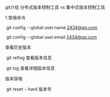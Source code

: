 git介绍 分布式版本控制工具 vs 集中式版本控制工具

1.常用命令

​	git config --global user.name 2434@qq.com

​	git config --global user.email 2434@qq.com

查看历史版本

​	git reflog	查看版本信息

​	git log		 查看详细版本信息

版本穿梭

​	git reset --hard 版本号


